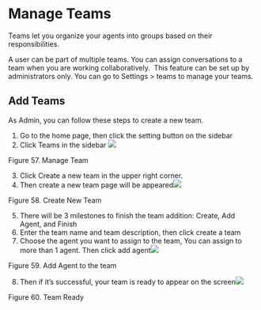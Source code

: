 # Manage Teams

Teams let you organize your agents into groups based on their responsibilities.

A user can be part of multiple teams. You can assign conversations to a team when you are working collaboratively.  This feature can be set up by administrators only. You can go to Settings > teams to manage your teams.

## Add Teams

As Admin, you can follow these steps to create a new team.

1.  Go to the home page, then click the setting button on the sidebar
2.  Click Teams in the sidebar ![](https://lh6.googleusercontent.com/mCn43Bven-HEMahVo_dWHLENL0rA9WemyalE-YTnvGzHljqZ1w7Ay2CSUJDZXo1vK5OaO5YsrKIzivobKD7CVQ6doTt4FHNHKxcwD8gEfke51oSlmnW-QE6il_BcsftO6Mmrlw5b)

Figure 57. Manage Team

3.  Click Create a new team in the upper right corner.
4.  Then create a new team page will be appeared![](https://lh5.googleusercontent.com/946kKObB6LM6l5hlGgQyEmJRwU1Fbicc-P_6D6mYkoNqxk_QEjWr5TPmvIqD_LM2beh0MTjVny3RkUSLvFhWbatKrUH-J3x66Rdg5fKPyJP7TlPlzlrzt_q5pZTDs1-_TcPD3Z2l)

Figure 58. Create New Team

5.  There will be 3 milestones to finish the team addition: Create, Add Agent, and Finish
6.  Enter the team name and team description, then click create a team
7.  Choose the agent you want to assign to the team, You can assign to more than 1 agent. Then click add agent![](https://lh6.googleusercontent.com/gYFBvCxnIcK0iamXRjWXlAJtZuPixzoTO2AKTonYQlTqVVxHIHWxS9mI2XgYSmCaP4b74SRiLacZhF0ympyX7qL-HbXyeOTvlU2ABbQFwacVGhT4KEBI6h5zdDXKjQjGwkwkHGsH)

Figure 59. Add Agent to the team

8.  Then if it’s successful, your team is ready to appear on the screen![](https://lh4.googleusercontent.com/wGXMRNMJB1DgJlHM4o8ZTaE0iap0XxkyjnnOrTOk4oHhnWezQE0Zyrc6SRvmdGTrkrtf-8qtCqjEvKOEaiDF3aqlOYN6jwTs2P5HxpeCru-ohlPyLGhx6oR2N_kmAHsIVmno_4_M)

Figure 60. Team Ready

